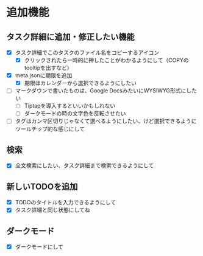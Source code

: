 # 追加機能

## タスク詳細に追加・修正したい機能

- [x] タスク詳細でこのタスクのファイル名をコピーするアイコン
  - [x] クリックされたら一時的に押したことがわかるようにして（COPYのtooltipを出すなど）
- [x] meta.jsonに期限を追加
  - [x] 期限はカレンダーから選択できるようにしたい
- [ ] マークダウンで書いたものは、Google DocsみたいにWYSIWYG形式にしたい
  - [ ] Tiptapを導入するといいかもしれない
  - [ ] ダークモードの時の文字色を反転させたい
- [ ] タグはカンマ区切りじゃなくて選べるようにしたい、けど選択できるようにツールチップ的な感じにして

## 検索

- [x] 全文検索にしたい、タスク詳細まで検索できるようにして

## 新しいTODOを追加

- [x] TODOのタイトルを入力できるようにして
- [x] タスク詳細と同じ状態にしてね

## ダークモード

- [x] ダークモードにして

